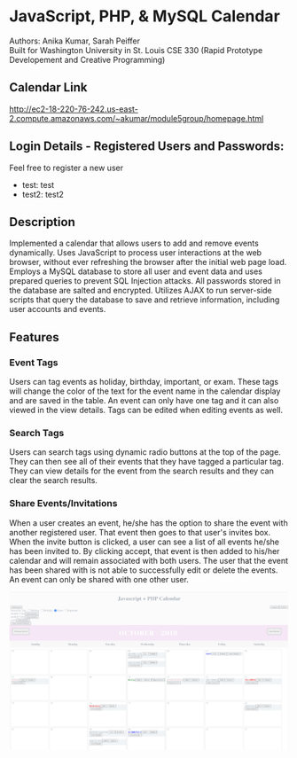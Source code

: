 # JavaScript, PHP, & MySQL Calendar
Authors: Anika Kumar, Sarah Peiffer
<br />Built for Washington University in St. Louis CSE 330 (Rapid Prototype Developement and Creative Programming)

## Calendar Link
http://ec2-18-220-76-242.us-east-2.compute.amazonaws.com/~akumar/module5group/homepage.html

## Login Details - Registered Users and Passwords:
Feel free to register a new user
* test: test
* test2: test2


## Description
Implemented a calendar that allows users to add and remove events dynamically. Uses JavaScript to process user interactions at the web browser, without ever refreshing the browser after the initial web page load. Employs a MySQL database to store all user and event data and uses prepared queries to prevent SQL Injection attacks. All passwords stored in the database are salted and encrypted. Utilizes AJAX to run server-side scripts that query the database to save and retrieve information, including user accounts and events. 

## Features
### Event Tags
Users can tag events as holiday, birthday, important, or exam.  These tags will change the color of the text for the event name in the calendar display and are saved in the table.  An event can only have one tag and it can also viewed in the view details.  Tags can be edited when editing events as well.  
### Search Tags
Users can search tags using dynamic radio buttons at the top of the page.  They can then see all of their events that they have tagged a particular tag.  They can view details for the event from the search results and they can clear the search results.  
### Share Events/Invitations
When a user creates an event, he/she has the option to share the event with another registered user.  That event then goes to that user's invites box.  When the invite button is clicked, a user can see a list of all events he/she has been invited to.  By clicking accept, that event is then added to his/her calendar and will remain associated with both users.  The user that the event has been shared with is not able to successfully edit or delete the events.  An event can only be shared with one other user. 

![Screenshot of Calendar](330calendar.png)


